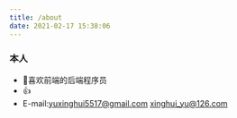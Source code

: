 ```yaml
---
title: /about
date: 2021-02-17 15:38:06
---
```

### 本人
* 👻喜欢前端的后端程序员
* 👍
* E-mail:yuxinghui5517@gmail.com xinghui_yu@126.com 
